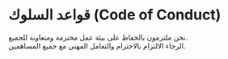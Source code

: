 # قواعد السلوك (Code of Conduct)  
نحن ملتزمون بالحفاظ على بيئة عمل محترمة ومتعاونة للجميع.  
الرجاء الالتزام بالاحترام والتعامل المهني مع جميع المساهمين.
